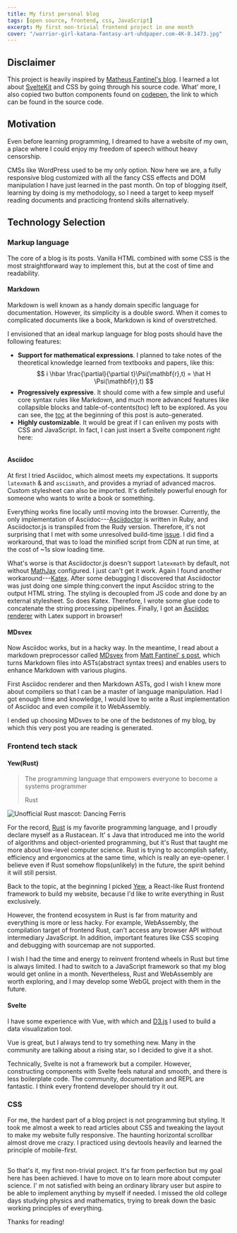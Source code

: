 ```yaml
---
title: My first personal blog
tags: [open source, frontend, css, JavaScript]
excerpt: My first non-trivial frontend project in one month
cover: "/warrior-girl-katana-fantasy-art-uhdpaper.com-4K-8.1473.jpg"
---
```

<script>
    import ToggleButton from '$lib/widget/EffectToggler.svelte';
    import {enable_effects} from '$lib/stores';
    import Image from '$lib/Image.svelte';
</script>

## Disclaimer
This project is heavily inspired by [Matheus Fantinel's blog](https://fantinel.dev). I learned a lot about [SvelteKit](https://kit.svelte.dev/) and CSS by going through his source code. What' more, I also copied two button components found on [codepen](https://codepen.io/), the link to which can be found in the source code.

## Motivation

Even before learning programming, I dreamed to have a website of my own, a place where I could enjoy my freedom of speech without heavy censorship. 

CMSs like WordPress used to be my only option. Now here we are, a fully responsive blog customized with all the fancy CSS effects and DOM manipulation I have just learned in the past month. On top of blogging itself, learning by doing is my methodology, so I need a target to keep myself reading documents and practicing frontend skills alternatively. 

## Technology Selection

### Markup language

The core of a blog is its posts. Vanilla HTML combined with some CSS is the most straightforward way to implement this, but at the cost of time and readability.

#### Markdown

Markdown is well known as a handy domain specific language for documentation. However, its simplicity is a double sword. When it comes to complicated documents like a book, Markdown is kind of overstretched.
 

I envisioned that an ideal markup language for blog posts should have the following features:
- **Support for mathematical expressions**. I planned to take notes of the theoretical knowledge learned from textbooks and papers, like this: 
$$
  i \hbar \frac{\partial}{\partial t}\Psi(\mathbf{r},t) = \hat H \Psi(\mathbf{r},t)
$$
- **Progressively expressive**. It should come with a few simple and useful core syntax rules like Markdown, and much more advanced features like collapsible blocks and table-of-contents(toc) left to be explored. 
As you can see, the [toc](#disclaimer) at the beginning of this post is auto-generated.
- **Highly customizable**. It would be great if I can enliven my posts with CSS and JavaScript. In fact, I can just insert a Svelte component right here: 

<p style="display: flex; justify-content: center; background: rgba(0,0,0,0.2)">
  <ToggleButton bind:checked={$enable_effects}/>
</p>

#### Asciidoc

At first I tried Asciidoc, which almost meets my expectations. It supports `latexmath` & and `asciimath`, and provides a myriad of advanced macros. Custom stylesheet can also be imported. It's definitely powerful enough for someone who wants to write a book or something. 

Everything works fine locally until moving into the browser. Currently, the only implementation of Asciidoc---[Asciidoctor](https://asciidoctor.org/) is written in Ruby, and Asciidoctor.js is transpiled from the Rudy version.
Therefore, it's not surprising that I met with some unresolved build-time [issue](https://github.com/asciidoctor/asciidoctor.js/issues/1587).
I did find a workaround, that was to load the minified script from CDN at run time, at the cost of ~1s slow loading time.

What's worse is that Asciidoctor.js doesn't support `latexmath` by default, not without [MathJax](https://www.mathjax.org/) configured. I just can't get it work. Again I found another workaround---[Katex](https://katex.org/).
After some debugging I discovered that Asciidoctor was just doing one simple thing:convert the input Asciidoc string to the output HTML string. The styling is decoupled from JS code and done by an external stylesheet. So does Katex. Therefore, I wrote some glue code to concatenate the string processing pipelines. Finally, I got an [Asciidoc renderer](/tex) with Latex support in browser!

#### MDsvex

Now Asciidoc works, but in a hacky way. In the meantime, I read about a markdown preprocessor called [MDsvex](https://mdsvex.pngwn.io/) from [Matt Fantinel' s post](https://fantinel.dev/blog-development-sveltekit), which turns Markdown files into ASTs(abstract syntax trees) and enables users to enhance Markdown with various plugins. 

First Asciidoc renderer and then Markdown ASTs, god I wish I knew more about compilers so that I can be a master of language manipulation. Had I got enough time and knowledge, I would love to write a Rust implementation of Asciidoc and even compile it to WebAssembly. 

I ended up choosing MDsvex to be one of the bedstones of my blog, by which this very post you are reading is generated.

### Frontend tech stack

#### Yew(Rust) 
> The programming language that empowers everyone to become a systems programmer
> <footer> Rust</footer>

<Image src="https://rustacean.net/more-crabby-things/dancing-ferris.gif" alt="Unofficial Rust mascot: Dancing Ferris"/>

For the record, [Rust](https://www.rust-lang.org/) is my favorite programming language, and I proudly declare myself as a Rustacean. It' s Java that introduced me into the world of algorithms and object-oriented programming, but it's Rust that taught me more about low-level computer science. Rust is trying to accomplish safety, efficiency and ergonomics at the same time, which is really an eye-opener. I believe even if Rust somehow flops(unlikely) in the future, the spirit behind it will still persist. 

Back to the topic, at the beginning I picked [Yew](https://yew.rs/), a React-like Rust frontend framework to build my website, because I'd like to write everything in Rust exclusively. 

However, the frontend ecosystem in Rust is far from maturity and everything is more or less hacky. For example, WebAssembly, the compilation target of frontend Rust, can't access any browser API without intermediary JavaScript. In addition, important features like CSS scoping and debugging with sourcemap are not supported.

I wish I had the time and energy to reinvent frontend wheels in Rust but time is always limited. I had to switch to a JavaScript framework so that my blog would get online in a month. Nevertheless, Rust and WebAssembly are worth exploring, and I may develop some WebGL project with them in the future.

#### Svelte

I have some experience with Vue, with which and [D3.js](https://d3js.org/) I used to build a data visualization tool. 

Vue is great, but I always tend to try something new. Many in the community are talking about a rising star, so I decided to give it a shot.

Technically, Svelte is not a framework but a compiler. However, constructing components with Svelte feels natural and smooth, and there is less boilerplate code. The community, documentation and REPL are fantastic. I think every frontend developer should try it out. 

### CSS 

For me, the hardest part of a blog project is not programming but styling. It took me almost a week to read articles about CSS and tweaking the layout to make my website fully responsive. The haunting horizontal scrollbar almost drove me crazy. I practiced using devtools heavily and learned the principle of mobile-first. 

##

So that's it, my first non-trivial project. It's far from perfection but my goal here has been achieved. I have to move on to learn more about computer science. I' m not satisfied with being an ordinary library user but aspire to be able to implement anything by myself if needed. I missed the old college days studying physics and mathematics, trying to break down the basic working principles of everything.

Thanks for reading!




